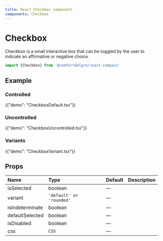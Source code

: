 ```yaml
---
title: React Checkbox component
components: Checkbox
---
```


# Checkbox

<p class="description">Checkbox is a small interactive box that can be toggled by the user to indicate an affirmative or negative choice.</p>


```jsx
import {Checkbox} from '@comfortdelgro/react-compass'
```

## Example

### Controlled

{{"demo": "CheckboxDefault.tsx"}}

### Uncontrolled

{{"demo": "CheckboxUncontrolled.tsx"}}

### Variants

{{"demo": "CheckboxVariant.tsx"}}

## Props

| Name            | Type                     | Default | Description |
| :-------------- | :----------------------- | :------ | :---------- |
| isSelected      | boolean                  | —       |             |
| variant         | `'default' or 'rounded'` | —       |             |
| isIndeterminate | boolean                  | —       |             |
| defaultSelected | boolean                  | —       |             |
| isDisabled      | boolean                  | —       |             |
| css             | `CSS`                    | —       |             |
